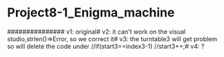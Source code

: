 # Project8-1_Enigma_machine

###############
v1: original#
v2: it can't work on the visual studio,strlen()=>Error, so we correct it#
v3: the turntable3 will get problem so will delete the code under
        //if(start3==index3-1)
            //start3++;#
v4: ?
